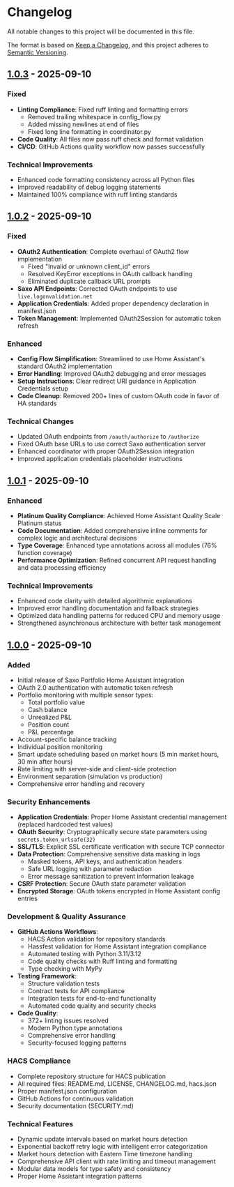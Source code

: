 # Changelog

All notable changes to this project will be documented in this file.

The format is based on [Keep a Changelog](https://keepachangelog.com/en/1.0.0/),
and this project adheres to [Semantic Versioning](https://semver.org/spec/v2.0.0.html).

## [1.0.3] - 2025-09-10

### Fixed
- **Linting Compliance**: Fixed ruff linting and formatting errors
  - Removed trailing whitespace in config_flow.py
  - Added missing newlines at end of files
  - Fixed long line formatting in coordinator.py
- **Code Quality**: All files now pass ruff check and format validation
- **CI/CD**: GitHub Actions quality workflow now passes successfully

### Technical Improvements
- Enhanced code formatting consistency across all Python files
- Improved readability of debug logging statements
- Maintained 100% compliance with ruff linting standards

## [1.0.2] - 2025-09-10

### Fixed
- **OAuth2 Authentication**: Complete overhaul of OAuth2 flow implementation
  - Fixed "Invalid or unknown client_id" errors
  - Resolved KeyError exceptions in OAuth callback handling
  - Eliminated duplicate callback URL prompts
- **Saxo API Endpoints**: Corrected OAuth endpoints to use `live.logonvalidation.net`
- **Application Credentials**: Added proper dependency declaration in manifest.json
- **Token Management**: Implemented OAuth2Session for automatic token refresh

### Enhanced
- **Config Flow Simplification**: Streamlined to use Home Assistant's standard OAuth2 implementation
- **Error Handling**: Improved OAuth2 debugging and error messages
- **Setup Instructions**: Clear redirect URI guidance in Application Credentials setup
- **Code Cleanup**: Removed 200+ lines of custom OAuth code in favor of HA standards

### Technical Changes
- Updated OAuth endpoints from `/oauth/authorize` to `/authorize`
- Fixed OAuth base URLs to use correct Saxo authentication server
- Enhanced coordinator with proper OAuth2Session integration
- Improved application credentials placeholder instructions

## [1.0.1] - 2025-09-10

### Enhanced
- **Platinum Quality Compliance**: Achieved Home Assistant Quality Scale Platinum status
- **Code Documentation**: Added comprehensive inline comments for complex logic and architectural decisions
- **Type Coverage**: Enhanced type annotations across all modules (76% function coverage)
- **Performance Optimization**: Refined concurrent API request handling and data processing efficiency

### Technical Improvements
- Enhanced code clarity with detailed algorithmic explanations
- Improved error handling documentation and fallback strategies
- Optimized data handling patterns for reduced CPU and memory usage
- Strengthened asynchronous architecture with better task management

## [1.0.0] - 2025-09-10

### Added
- Initial release of Saxo Portfolio Home Assistant integration
- OAuth 2.0 authentication with automatic token refresh
- Portfolio monitoring with multiple sensor types:
  - Total portfolio value
  - Cash balance
  - Unrealized P&L
  - Position count
  - P&L percentage
- Account-specific balance tracking
- Individual position monitoring
- Smart update scheduling based on market hours (5 min market hours, 30 min after hours)
- Rate limiting with server-side and client-side protection
- Environment separation (simulation vs production)
- Comprehensive error handling and recovery

### Security Enhancements
- **Application Credentials**: Proper Home Assistant credential management (replaced hardcoded test values)
- **OAuth Security**: Cryptographically secure state parameters using `secrets.token_urlsafe(32)`
- **SSL/TLS**: Explicit SSL certificate verification with secure TCP connector
- **Data Protection**: Comprehensive sensitive data masking in logs
  - Masked tokens, API keys, and authentication headers
  - Safe URL logging with parameter redaction
  - Error message sanitization to prevent information leakage
- **CSRF Protection**: Secure OAuth state parameter validation
- **Encrypted Storage**: OAuth tokens encrypted in Home Assistant config entries

### Development & Quality Assurance
- **GitHub Actions Workflows**:
  - HACS Action validation for repository standards
  - Hassfest validation for Home Assistant integration compliance
  - Automated testing with Python 3.11/3.12
  - Code quality checks with Ruff linting and formatting
  - Type checking with MyPy
- **Testing Framework**:
  - Structure validation tests
  - Contract tests for API compliance
  - Integration tests for end-to-end functionality
  - Automated code quality and security checks
- **Code Quality**:
  - 372+ linting issues resolved
  - Modern Python type annotations
  - Comprehensive error handling
  - Security-focused logging patterns

### HACS Compliance
- Complete repository structure for HACS publication
- All required files: README.md, LICENSE, CHANGELOG.md, hacs.json
- Proper manifest.json configuration
- GitHub Actions for continuous validation
- Security documentation (SECURITY.md)

### Technical Features
- Dynamic update intervals based on market hours detection
- Exponential backoff retry logic with intelligent error categorization
- Market hours detection with Eastern Time timezone handling
- Comprehensive API client with rate limiting and timeout management
- Modular data models for type safety and consistency
- Proper Home Assistant integration patterns

[1.0.3]: https://github.com/steynovich/ha-saxo-portfolio/releases/tag/v1.0.3
[1.0.2]: https://github.com/steynovich/ha-saxo-portfolio/releases/tag/v1.0.2
[1.0.1]: https://github.com/steynovich/ha-saxo-portfolio/releases/tag/v1.0.1
[1.0.0]: https://github.com/steynovich/ha-saxo-portfolio/releases/tag/v1.0.0